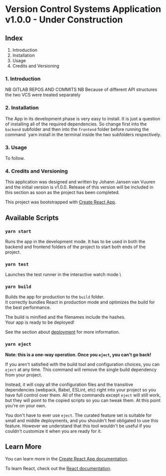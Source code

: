 # Version Control Systems Application v1.0.0  - Under Construction

## Index

1. Introduction
2. Installation
3. Usage
4. Credits and Versioning

### 1. Introduction

NB GITLAB REPOS AND COMMITS
NB Because of different API structures the two VCS were treated separately

### 2. Installation

The App in its development phase is very easy to install. It is just a question of installing all of the required dependencies. So change first into the `backend` subfolder and then into the `frontend` folder before running the command `yarn install in the terminal inside the two subfolders respectively.  

### 3. Usage

To follow.

### 4. Credits and Versioning

This application was designed and written by Johann Jansen van Vuuren and the initial version is v1.0.0. Release of this version will be included in this section as soon as the project has been completed.  

This project was bootstrapped with [Create React App](https://github.com/facebook/create-react-app).

## Available Scripts

### `yarn start`

Runs the app in the development mode. It has to be used in both the backend and frontend folders of the project to start both ends of the project.  

### `yarn test`

Launches the test runner in the interactive watch mode.\

### `yarn build`

Builds the app for production to the `build` folder.\
It correctly bundles React in production mode and optimizes the build for the best performance.

The build is minified and the filenames include the hashes.\
Your app is ready to be deployed!

See the section about [deployment](https://facebook.github.io/create-react-app/docs/deployment) for more information.

### `yarn eject`

**Note: this is a one-way operation. Once you `eject`, you can't go back!**

If you aren't satisfied with the build tool and configuration choices, you can `eject` at any time. This command will remove the single build dependency from your project.

Instead, it will copy all the configuration files and the transitive dependencies (webpack, Babel, ESLint, etc) right into your project so you have full control over them. All of the commands except `eject` will still work, but they will point to the copied scripts so you can tweak them. At this point you're on your own.

You don't have to ever use `eject`. The curated feature set is suitable for small and middle deployments, and you shouldn't feel obligated to use this feature. However we understand that this tool wouldn't be useful if you couldn't customize it when you are ready for it.

## Learn More

You can learn more in the [Create React App documentation](https://facebook.github.io/create-react-app/docs/getting-started).

To learn React, check out the [React documentation](https://reactjs.org/).

